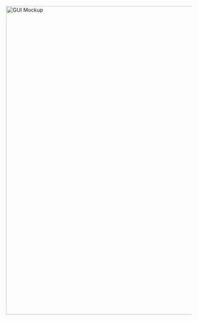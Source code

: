 <img width="840" alt="GUI Mockup" src="https://github.com/user-attachments/assets/bac0acb7-d0b9-44ff-8a36-e7fe84eabff4">
